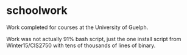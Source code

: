 # schoolwork
Work completed for courses at the University of Guelph.

Work was not actually 91% bash script, just the one install script from 
Winter15/CIS2750 with tens of thousands of lines of binary.
